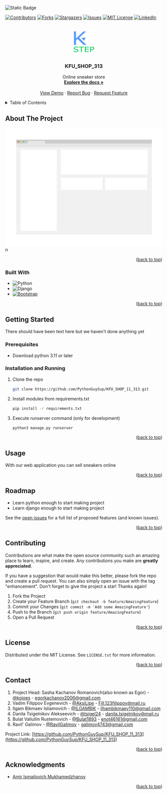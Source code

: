 ![Static Badge](https://img.shields.io/badge/%D0%98%D0%BD%D1%82%D0%B5%D1%80%D0%BD%D0%B5%D1%82_%D0%BC%D0%B0%D0%B3%D0%B0%D0%B7%D0%B8%D0%BD_%D0%BA%D1%80%D0%BE%D1%81%D1%81%D0%BE%D0%B2%D0%BE%D0%BA_11_313-purple)



[![Contributors][contributors-shield]][contributors-url]
[![Forks][forks-shield]][forks-url]
[![Stargazers][stars-shield]][stars-url]
[![Issues][issues-shield]][issues-url]
[![MIT License][license-shield]][license-url]
[![LinkedIn][linkedin-shield]][linkedin-url]



<!-- PROJECT LOGO -->
<br />
<div align="center">
  <a href="https://github.com/PythonGuySup/KFU_SHOP_11_313">
    <img src="images/logo.jpg" alt="Logo" width="80" height="80">
  </a>

<h3 align="center">KFU_SHOP_313</h3>

  <p align="center">
    Online sneaker store
    <br />
    <a href="https://github.com/PythonGuySup/KFU_SHOP_11_313/tree/master/docs"><strong>Explore the docs »</strong></a>
    <br />
    <br />
    <a href="http://sashakach.pythonanywhere.com">View Demo</a>
    ·
    <a href="https://github.com/PythonGuySup/KFU_SHOP_11_313/pulls">Report Bug</a>
    ·
    <a href="https://github.com/PythonGuySup/KFU_SHOP_11_313/pulls">Request Feature</a>
  </p>
</div>



<!-- TABLE OF CONTENTS -->
<details>
  <summary>Table of Contents</summary>
  <ol>
    <li>
      <a href="#about-the-project">About The Project</a>
      <ul>
        <li><a href="#built-with">Built With</a></li>
      </ul>
    </li>
    <li>
      <a href="#getting-started">Getting Started</a>
      <ul>
        <li><a href="#prerequisites">Prerequisites</a></li>
        <li><a href="#installation">Installation</a></li>
      </ul>
    </li>
    <li><a href="#usage">Usage</a></li>
    <li><a href="#roadmap">Roadmap</a></li>
    <li><a href="#contributing">Contributing</a></li>
    <li><a href="#license">License</a></li>
    <li><a href="#contact">Contact</a></li>
    <li><a href="#acknowledgments">Acknowledgments</a></li>
  </ol>
</details>



<!-- ABOUT THE PROJECT -->
## About The Project

[![KFU_SHOP_EXAMPLE][product-screenshot]](https://example.com)
п

<p align="right">(<a href="#readme-top">back to top</a>)</p>



### Built With


* ![Python](https://img.shields.io/badge/python-3670A0?style=for-the-badge&logo=python&logoColor=ffdd54)
* ![Django](https://img.shields.io/badge/django-%23092E20.svg?style=for-the-badge&logo=django&logoColor=white)
* [![Bootstrap][Bootstrap.com]][Bootstrap-url]
<p align="right">(<a href="#readme-top">back to top</a>)</p>




<!-- GETTING STARTED -->
## Getting Started

There should have been text here but we haven't done anything yet

### Prerequisites
*  Download python 3.11 or later

### Installation and Running

1. Clone the repo
   ```sh
   git clone https://github.com/PythonGuySup/KFU_SHOP_11_313.git
   ```
2. Install modules from requirements.txt
    ```sh
   pip install -r requirements.txt
    ```
3. Execute runserver command (only for development)
   ```sh
   python3 manage.py runserver
   ```


<p align="right">(<a href="#readme-top">back to top</a>)</p>



<!-- USAGE EXAMPLES -->
## Usage

With our web application you can sell sneakers online

<p align="right">(<a href="#readme-top">back to top</a>)</p>



<!-- ROADMAP -->
## Roadmap

- Learn python enough to start making project
- Learn django enough to start making project



See the [open issues](https://github.com/PythonGuySup/KFU_SHOP_11_313/issues) for a full list of proposed features (and known issues).

<p align="right">(<a href="#readme-top">back to top</a>)</p>



<!-- CONTRIBUTING -->
## Contributing

Contributions are what make the open source community such an amazing place to learn, inspire, and create. Any contributions you make are **greatly appreciated**.

If you have a suggestion that would make this better, please fork the repo and create a pull request. You can also simply open an issue with the tag "enhancement".
Don't forget to give the project a star! Thanks again!

1. Fork the Project
2. Create your Feature Branch (`git checkout -b feature/AmazingFeature`)
3. Commit your Changes (`git commit -m 'Add some AmazingFeature'`)
4. Push to the Branch (`git push origin feature/AmazingFeature`)
5. Open a Pull Request

<p align="right">(<a href="#readme-top">back to top</a>)</p>



<!-- LICENSE -->
## License

Distributed under the MIT License. See `LICENSE.txt` for more information.

<p align="right">(<a href="#readme-top">back to top</a>)</p>



<!-- CONTACT -->
## Contact


1. Project Head: Sasha Kachanov Romanovich(also known as Egor) - [@koioes](https://t.me/koioes) - egorkachanov2006@gmail.com
2. Vadim Filippov Evgenevich - [@AksiLipe](https://t.me/AksiLipe) - Fill.123filippov@mail.ru
3. Ilgam Bikmaev Isliamovich - [@ILGAMBIK](https://t.me/ILGAMBIK) - ilhambikmaev110@gmail.com
4. Danila Tsigelnikov Alekseevich - [@tsigel24](https://t.me/tsigel24) - danila.tsigelnikov@mail.ru
5. Bulat Valiullin Rustemovich - [@Bulat1893](https://t.me/Bulat1893) - enot46161@gmail.com
6. Ravil' Galimov  - [@RavilGalimov](https://t.me/RavilGalimov) - galimov4743@gmail.com

Project Link: [https://github.com/PythonGuySup/KFU_SHOP_11_313](https://github.com/PythonGuySup/KFU_SHOP_11_313)

<p align="right">(<a href="#readme-top">back to top</a>)</p>



<!-- ACKNOWLEDGMENTS -->
## Acknowledgments

* [Amir Ismailovich Mukhamedzhanov]()


<p align="right">(<a href="#readme-top">back to top</a>)</p>



<!-- MARKDOWN LINKS & IMAGES -->
<!-- https://www.markdownguide.org/basic-syntax/#reference-style-links -->
[contributors-shield]: https://img.shields.io/github/contributors/Python/repo_name.svg?style=for-the-badge
[contributors-url]: https://github.com/github_username/repo_name/graphs/contributors
[forks-shield]: https://img.shields.io/github/forks/github_username/repo_name.svg?style=for-the-badge
[forks-url]: https://github.com/github_username/repo_name/network/members
[stars-shield]: https://img.shields.io/github/stars/github_username/repo_name.svg?style=for-the-badge
[stars-url]: https://github.com/github_username/repo_name/stargazers
[issues-shield]: https://img.shields.io/github/issues/github_username/repo_name.svg?style=for-the-badge
[issues-url]: https://github.com/github_username/repo_name/issues
[license-shield]: https://img.shields.io/github/license/github_username/repo_name.svg?style=for-the-badge
[license-url]: https://github.com/github_username/repo_name/blob/master/LICENSE.txt
[linkedin-shield]: https://img.shields.io/badge/-LinkedIn-black.svg?style=for-the-badge&logo=linkedin&colorB=555
[linkedin-url]: https://linkedin.com/in/linkedin_username
[product-screenshot]: images/screenshot.png
[Bootstrap.com]: https://img.shields.io/badge/Bootstrap-563D7C?style=for-the-badge&logo=bootstrap&logoColor=white
[Bootstrap-url]: https://getbootstrap.com
[Django.com]: https://img.shields.io/badge/django-%23092E20.svg?style=for-the-badge&logo=django&logoColor=white
